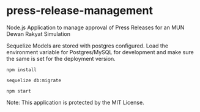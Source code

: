 # press-release-management
Node.js Application to manage approval of Press Releases for an MUN Dewan Rakyat Simulation

Sequelize Models are stored with postgres configured. Load the environment variable for Postgres/MySQL for development and make sure the same is set for the deployment version. 

``npm install``

``sequelize db:migrate``

``npm start``

Note: This application is protected by the MIT License.
